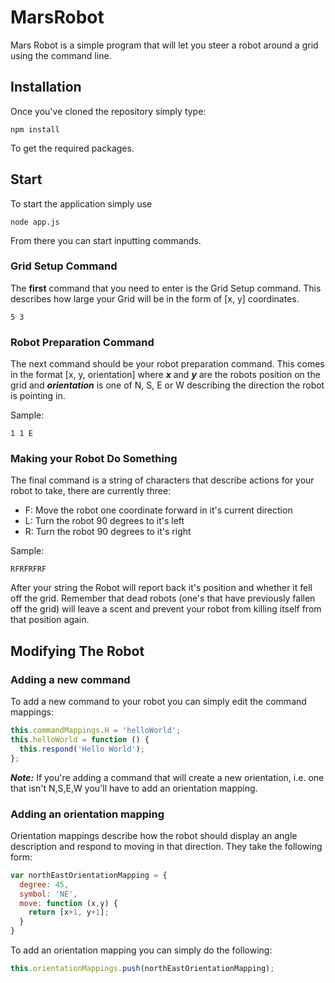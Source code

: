 # MarsRobot

Mars Robot is a simple program that will let you steer a robot around a grid using the command line.

## Installation

Once you've cloned the repository simply type:

```
npm install
```

To get the required packages. 

## Start

To start the application simply use

```
node app.js
```

From there you can start inputting commands.

### Grid Setup Command

The **first** command that you need to enter is the Grid Setup command. This describes how large your Grid will be in the form of [x, y] coordinates.

```
5 3
```

### Robot Preparation Command

The next command should be your robot preparation command. This comes in the format [x, y, orientation] where ***x*** and ***y*** are the robots position on the grid and ***orientation*** is one of N, S, E or W describing the direction the robot is pointing in.

Sample:

```
1 1 E
```

### Making your Robot Do Something

The final command is a string of characters that describe actions for your robot to take, there are currently three:

* F: Move the robot one coordinate forward in it's current direction
* L: Turn the robot 90 degrees to it's left
* R: Turn the robot 90 degrees to it's right

Sample:
```
RFRFRFRF
```

After your string the Robot will report back it's position and whether it fell off the grid. Remember that dead robots (one's that have previously fallen off the grid) will leave a scent and prevent your robot from killing itself from that position again.

## Modifying The Robot

### Adding a new command

To add a new command to your robot you can simply edit the command mappings:

```javascript
this.commandMappings.H = 'helloWorld';
this.helloWorld = function () {
  this.respond('Hello World');
};
```

***Note:*** If you're adding a command that will create a new orientation, i.e. one that isn't N,S,E,W you'll have to add an orientation mapping.

### Adding an orientation mapping

Orientation mappings describe how the robot should display an angle description and respond to moving in that direction. They take the following form:

```javascript
var northEastOrientationMapping = {
  degree: 45,
  symbol: 'NE',
  move: function (x,y) {
    return [x+1, y+1];
  }  
}
```

To add an orientation mapping you can simply do the following:

```javascript
this.orientationMappings.push(northEastOrientationMapping);
```

